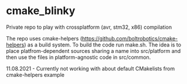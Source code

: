 # cmake_blinky
Private repo to play with crossplatform (avr, stm32, x86) compilation

The repo uses cmake-helpers (https://github.com/boltrobotics/cmake-helpers) as a build system. To build the code run make.sh. The idea is to place platfrom-dependent sources sharing a name into src/platform and then use the files in platform-agnostic code in src/common.

11.08.2021 - Currently not working with about default CMakelists from cmake-helpers example
